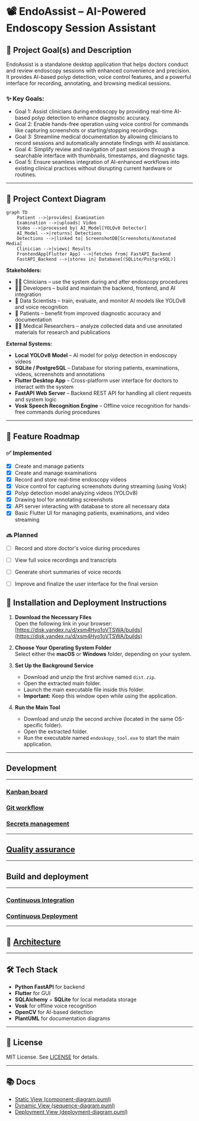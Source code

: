 # 📽️ EndoAssist – AI-Powered Endoscopy Session Assistant

## 🧠 Project Goal(s) and Description

EndoAssist is a standalone desktop application that helps doctors conduct and review endoscopy sessions with enhanced convenience and precision. It provides AI-based polyp detection, voice control features, and a powerful interface for recording, annotating, and browsing medical sessions.

### ✨ Key Goals:
- Goal 1: Assist clinicians during endoscopy by providing real-time AI-based polyp detection to enhance diagnostic accuracy.
- Goal 2: Enable hands-free operation using voice control for commands like capturing screenshots or starting/stopping recordings.
- Goal 3: Streamline medical documentation by allowing clinicians to record sessions and automatically annotate findings with AI assistance.
- Goal 4: Simplify review and navigation of past sessions through a searchable interface with thumbnails, timestamps, and diagnostic tags.
- Goal 5: Ensure seamless integration of AI-enhanced workflows into existing clinical practices without disrupting current hardware or routines.

---

## 🧩 Project Context Diagram

```mermaid
graph TD
    Patient -->|provides| Examination
    Examination -->|uploads| Video
    Video -->|processed by| AI_Model[YOLOv8 Detector]
    AI_Model -->|returns| Detections
    Detections -->|linked to| ScreenshotDB[Screenshots/Annotated Media]
    Clinician -->|views| Results
    FrontendApp[Flutter App] -->|fetches from| FastAPI_Backend
    FastAPI_Backend -->|stores in| Database[(SQLite/PostgreSQL)]
```

**Stakeholders:**
- 👨‍⚕️ Clinicians – use the system during and after endoscopy procedures
- 👨‍💻 Developers – build and maintain the backend, frontend, and AI integration 
- 🧪 Data Scientists – train, evaluate, and monitor AI models like YOLOv8 and voice recognition  
- 🧍 Patients – benefit from improved diagnostic accuracy and documentation
- 🧑‍🏫 Medical Researchers – analyze collected data and use annotated materials for research and publications 

**External Systems:**
- **Local YOLOv8 Model** – AI model for polyp detection in endoscopy videos    
- **SQLite / PostgreSQL** – Database for storing patients, examinations, videos, screenshots and annotations
- **Flutter Desktop App** – Cross-platform user interface for doctors to interact with the system  
- **FastAPI Web Server** – Backend REST API for handling all client requests and system logic
- **Vosk Speech Recognition Engine** – Offline voice recognition for hands-free commands during procedures  
---

## 📅 Feature Roadmap

### ✅ Implemented
- [x] Create and manage patients  
- [x] Create and manage examinations  
- [x] Record and store real-time endoscopy videos  
- [x] Voice control for capturing screenshots during streaming (using Vosk)  
- [x] Polyp detection model analyzing videos (YOLOv8)  
- [x] Drawing tool for annotating screenshots  
- [x] API server interacting with database to store all necessary data  
- [x] Basic Flutter UI for managing patients, examinations, and video streaming  

### 🔜 Planned
- [ ] Record and store doctor's voice during procedures  
- [ ] View full voice recordings and transcripts  
- [ ] Generate short summaries of voice records  
- [ ] Improve and finalize the user interface for the final version  


## 🔧 Installation and Deployment Instructions

1. **Download the Necessary Files**  
   Open the following link in your browser:  
   [https://disk.yandex.ru/d/xsm4Hyo1oVTSWA/builds](https://disk.yandex.ru/d/xsm4Hyo1oVTSWA/builds)

2. **Choose Your Operating System Folder**  
   Select either the **macOS** or **Windows** folder, depending on your system.

3. **Set Up the Background Service**  
   - Download and unzip the first archive named `dist.zip`.
   - Open the extracted main folder.
   - Launch the main executable file inside this folder.
   - **Important:** Keep this window open while using the application.

4. **Run the Main Tool**  
   - Download and unzip the second archive (located in the same OS-specific folder).
   - Open the extracted folder.
   - Run the executable named `endoskopy_tool.exe` to start the main application.

---
## Development

---

### [Kanban board](https://github.com/Kazualov/endoscopy_tool/blob/main/docs/Contributing.md)


### [Git workflow](https://github.com/Kazualov/endoscopy_tool/blob/main/docs/Contributing.md)


### [Secrets management](https://github.com/Kazualov/endoscopy_tool/blob/main/docs/Contributing.md)

---

## [Quality assurance](https://github.com/Kazualov/endoscopy_tool/blob/main/docs/quality_assurance.md)

---

## Build and deployment

---

### [Continuous Integration](https://github.com/Kazualov/endoscopy_tool/tree/main/docs/automation/continuous-integration.md)


### [Continuous Deployment](https://github.com/Kazualov/endoscopy_tool/blob/main/docs/automation/continuous-delivery.md)

---

## 🧱 [Architecture](https://github.com/Kazualov/endoscopy_tool/new/main/docs/architecture)

---

## 🛠️ Tech Stack

- **Python FastAPI** for backend
- **Flutter** for GUI
- **SQLAlchemy** + **SQLite** for local metadata storage
- **Vosk** for offline voice recognition
- **OpenCV** for AI-based detection
- **PlantUML** for documentation diagrams

---

## 📄 License

MIT License. See [LICENSE](./LICENSE) for details.

---

## 📚 Docs

- [Static View (component-diagram.puml)](docs/architecture/static-view/static-diagram.puml)
- [Dynamic View (sequence-diagram.puml)](docs/architecture/dynamic-view/sequence-diagram.puml)
- [Deployment View (deployment-diagram.puml)](docs/architecture/deployment-view/deployment-diagram.puml)

